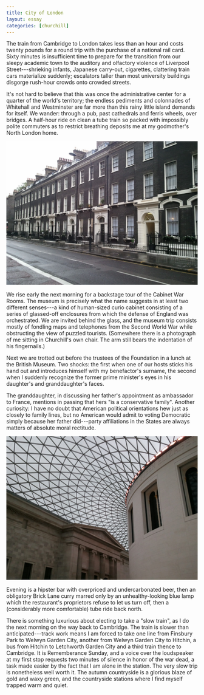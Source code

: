 ```yaml
---
title: City of London
layout: essay
categories: [churchill]
---
```


The train from Cambridge to London takes less than an hour and costs twenty
pounds for a round trip with the purchase of a national rail card. Sixty minutes
is insufficient time to prepare for the transition from our sleepy academic town
to the auditory and olfactory violence of Liverpool Street---shrieking infants,
Japanese carry-out, cigarettes, clattering train cars materialize suddenly;
escalators taller than most university buildings disgorge rush-hour crowds onto
crowded streets.

It's not hard to believe that this was once the administrative center for a
quarter of the world's territory; the endless pediments and colonnades of
Whitehall and Westminster are far more than this rainy little island demands for
itself. We wander: through a pub, past cathedrals and ferris wheels, over
bridges. A half-hour ride on clean a tube train so packed with impossibly polite
commuters as to restrict breathing deposits me at my godmother's North London
home.

<img src="../attachments/london-1.jpg" />

We rise early the next morning for a backstage tour of the Cabinet War Rooms.
The museum is precisely what the name suggests in at least two different
senses---a kind of human-sized curio cabinet consisting of a series of
glassed-off enclosures from which the defense of England was orchestrated. We
are invited behind the glass, and the museum trip consists mostly of fondling
maps and telephones from the Second World War while obstructing the view of
puzzled tourists. (Somewhere there is a photograph of me sitting in Churchill's
own chair. The arm still bears the indentation of his fingernails.)

Next we are trotted out before the trustees of the Foundation in a lunch at the
British Museum.  Two shocks: the first when one of our hosts sticks his hand out
and introduces himself with my benefactor's surname, the second when I suddenly
recognize the former prime minister's eyes in his daughter's and granddaughter's
faces.

The granddaughter, in discussing her father's appointment as ambassador to
France, mentions in passing that hers "is a conservative family". Another
curiosity: I have no doubt that American political orientations hew just as
closely to family lines, but no American would admit to voting Democratic simply
because her father did---party affiliations in the States are always matters of
absolute moral rectitude.

<img src="../attachments/london-2.jpg" />

Evening is a hipster bar with overpriced and undercarbonated beer, then an
obligatory Brick Lane curry marred only by an unhealthy-looking blue lamp which
the restaurant's proprietors refuse to let us turn off, then a (considerably
more comfortable) tube ride back north.

There is something luxurious about electing to take a "slow train", as I do the
next morning on the way back to Cambridge. The train is slower than
anticipated---track work means I am forced to take one line from Finsbury Park
to Welwyn Garden City, another from Welwyn Garden City to Hitchin, a bus from
Hitchin to Letchworth Garden City and a third train thence to Cambridge. It is
Rememberance Sunday, and a voice over the loudspeaker at my first stop requests
two minutes of silence in honor of the war dead, a task made easier by the fact
that I am alone in the station.  The very slow trip is nonetheless well worth
it. The autumn countryside is a glorious blaze of gold and waxy green, and the
countryside stations where I find myself trapped warm and quiet.
